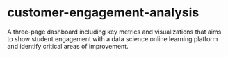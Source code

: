 # customer-engagement-analysis
A three-page dashboard including key metrics and visualizations that aims to show student engagement with a data science online learning platform and identify critical areas of improvement.
